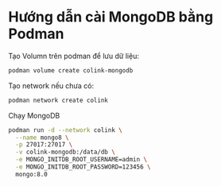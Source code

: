 # Hướng dẫn cài MongoDB bằng Podman

Tạo Volumn trên podman để lưu dữ liệu:

```bash
podman volume create colink-mongodb
```

Tạo network nếu chưa có:

```bash
podman network create colink
```

Chạy MongoDB

```bash
podman run -d --network colink \
  --name mongo8 \
  -p 27017:27017 \
  -v colink-mongodb:/data/db \
  -e MONGO_INITDB_ROOT_USERNAME=admin \
  -e MONGO_INITDB_ROOT_PASSWORD=123456 \
  mongo:8.0
```